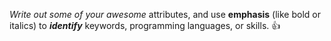 *Write out some of your awesome* attributes, and use **emphasis** (like bold or italics) to _**identify**_ keywords, programming languages, or skills. :+1:
